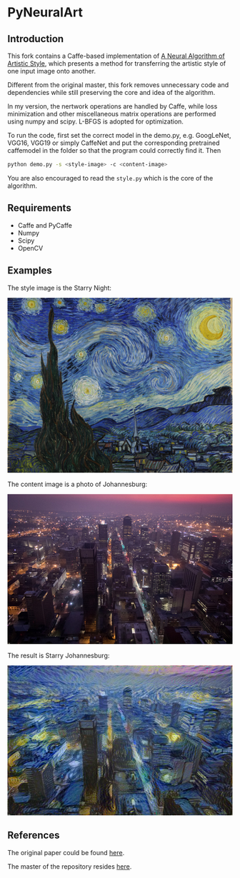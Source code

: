 # PyNeuralArt

## Introduction

This fork contains a Caffe-based implementation of [A Neural Algorithm of Artistic Style](http://arxiv.org/abs/1508.06576), which presents a method for transferring the artistic style of one input image onto another.

Different from the original master, this fork removes unnecessary code and dependencies while still preserving the core and idea of the algorithm. 

In my version, the nertwork operations are handled by Caffe, while loss minimization and other miscellaneous matrix operations are performed using numpy and scipy. L-BFGS is adopted for optimization.

To run the code, first set the correct model in the demo.py, e.g. GoogLeNet, VGG16, VGG19 or simply CaffeNet and put the corresponding pretrained caffemodel in the folder so that the program could correctly find it. Then

```bash
python demo.py -s <style-image> -c <content-image>
```

You are also encouraged to read the `style.py` which is the core of the algorithm.

## Requirements

* Caffe and PyCaffe
* Numpy
* Scipy
* OpenCV

## Examples

The style image is the Starry Night:

![style-image](./images/starry_night.jpg)

The content image is a photo of Johannesburg:

![content-image](./images/johannesburg.jpg)

The result is Starry Johannesburg:

![result](./images/starry_johannesburg.jpg)


## References

The original paper could be found [here](http://arxiv.org/abs/1508.06576).

The master of the repository resides [here](https://github.com/fzliu/style-transfer).